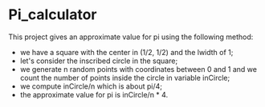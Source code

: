 # Pi_calculator
This project gives an approximate value for pi using the following method:
 - we have a square with the center in (1/2, 1/2) and the lwidth of 1;
 - let's consider the inscribed circle in the square;
 - we generate n random points with coordinates between 0 and 1 and we count the number of points inside the circle in variable inCircle;
 - we compute inCircle/n which is about pi/4;
 - the approximate value for pi is inCircle/n * 4.

